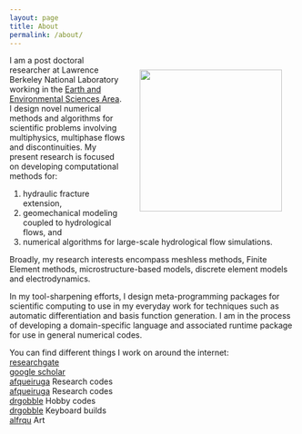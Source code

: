 ```yaml
---
layout: page
title: About
permalink: /about/
---
```




<img align="right" src="images/mug.png" width="250" style="margin:25px 25px">

I am a post doctoral researcher at Lawrence Berkeley National
Laboratory working in the
[Earth and Environmental Sciences Area](https://eesa.lbl.gov).
I design novel numerical methods and algorithms for scientific problems involving multiphysics, multiphase flows and discontinuities. My present research is focused on developing computational methods for:

1. hydraulic fracture extension,
2. geomechanical modeling coupled to hydrological flows, and
3. numerical algorithms for large-scale hydrological flow simulations.

Broadly, my research interests encompass meshless methods, Finite Element methods, microstructure-based models, discrete element models and electrodynamics.

In my tool-sharpening efforts, I design meta-programming packages for scientific computing to use in my everyday work for techniques such as automatic differentiation and basis function generation. I am in the process of developing a domain-specific language and associated runtime package for use in general numerical codes.

You can find different things I work on around the internet:  
[researchgate](https://www.researchgate.net/profile/Alejandro_Queiruga)  
[google scholar](https://scholar.google.com/citations?user=5lV0WOgAAAAJ&hl=en&oi=ao)  
[<i class="fa fa-bitbucket"></i> afqueiruga](https://bitbucket.org/afqueiruga/) Research codes  
[<i class="fa fa-github"></i > afqueiruga](https://github.com/afqueiruga) Research codes  
[<i class="fa fa-github"></i > drgobble](https://github.com/drgobble) Hobby codes  
[<i class="fa fa-reddit"></i > drgobble](https://www.reddit.com/user/drgobble/submitted/) Keyboard builds  
[<i class="fa fa-instagram"></i > alfrqu](https://www.instagram.com/alfrqu/) Art
